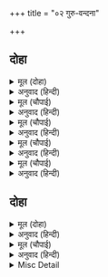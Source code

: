 +++
title = "०२ गुरु-वन्दना"

+++


## दोहा


<details><summary>मूल (दोहा)</summary>

बंदउँ गुरु पद कंज कृपा सिंधु नररूप हरि।  
महामोह तम पुंज जासु बचन रबि कर निकर॥ ५॥
</details>

<details><summary>अनुवाद (हिन्दी)</summary>

मैं उन गुरु महाराजके चरणकमलकी वन्दना करता हूँ, जो कृपाके समुद्र और नररूपमें श्रीहरि ही हैं और जिनके वचन महामोहरूपी घने अन्धकारके नाश करनेके लिये सूर्य-किरणोंके समूह हैं॥ ५॥
</details>

<details><summary>मूल (चौपाई)</summary>

बंदउँ गुरु पद पदुम परागा।  
सुरुचि सुबास सरस अनुरागा॥  
अमिअ मूरिमय चूरन चारू।  
समन सकल भव रुज परिवारू॥
</details>

<details><summary>अनुवाद (हिन्दी)</summary>

मैं गुरु महाराजके चरणकमलोंकी रजकी वन्दना करता हूँ, जो सुरुचि(सुन्दर स्वाद), सुगन्ध तथा अनुरागरूपी रससे पूर्ण है। वह अमर मूल (सञ्जीवनी जड़ी)का सुन्दर चूर्ण है, जो सम्पूर्ण भवरोगोंके परिवारको नाश करनेवाला है॥ १॥
</details>

<details><summary>मूल (चौपाई)</summary>

सुकृति संभु तन बिमल बिभूती।  
मंजुल मंगल मोद प्रसूती॥  
जन मन मंजु मुकुर मल हरनी।  
किएँ तिलक गुन गन बस करनी॥
</details>

<details><summary>अनुवाद (हिन्दी)</summary>

वह रज सुकृती (पुण्यवान् पुरुष) रूपी शिवजीके शरीरपर सुशोभित निर्मल विभूति है और सुन्दर कल्याण और आनन्दकी जननी है, भक्तके मनरूपी सुन्दर दर्पणके मैलको दूर करनेवाली और तिलक करनेसे गुणोंके समूहको वशमें करनेवाली है॥ २॥
</details>

<details><summary>मूल (चौपाई)</summary>

श्रीगुर पद नख मनि गन जोती।  
सुमिरत दिब्य दृष्टि हियँ होती॥  
दलन मोह तम सो सप्रकासू।  
बड़े भाग उर आवइ जासू॥
</details>

<details><summary>अनुवाद (हिन्दी)</summary>

श्रीगुरु महाराजके चरण-नखोंकी ज्योति मणियोंके प्रकाशके समान है, जिसके स्मरण करते ही हृदयमें दिव्य दृष्टि उत्पन्न हो जाती है। वह प्रकाश अज्ञानरूपी अन्धकारका नाश करनेवाला है; वह जिसके हृदयमें आ जाता है, उसके बड़े भाग्य हैं॥ ३॥
</details>

<details><summary>मूल (चौपाई)</summary>

उघरहिं बिमल बिलोचन ही के।  
मिटहिं दोष दुख भव रजनी के॥  
सूझहिं राम चरित मनि मानिक।  
गुपुत प्रगट जहँ जो जेहि खानिक॥
</details>

<details><summary>अनुवाद (हिन्दी)</summary>

उसके हृदयमें आते ही हृदयके निर्मल नेत्र खुल जाते हैं और संसाररूपी रात्रिके दोष-दुःख मिट जाते हैं एवं श्रीरामचरित्ररूपी मणि और माणिक्य, गुप्त और प्रकट जहाँ जो जिस खानमें है, सब दिखायी पड़ने लगते हैं—॥ ४॥
</details>

## दोहा


<details><summary>मूल (दोहा)</summary>

जथा सुअंजन अंजि दृग साधक सिद्ध सुजान।  
कौतुक देखत सैल बन भूतल भूरि निधान॥ १॥
</details>

<details><summary>अनुवाद (हिन्दी)</summary>

जैसे सिद्धाञ्जनको नेत्रोंमें लगाकर साधक, सिद्ध और सुजान पर्वतों, वनों और पृथ्वीके अंदर कौतुकसे ही बहुत-सी खानें देखते हैं॥ १॥
</details>

<details><summary>मूल (चौपाई)</summary>

गुरु पद रज मृदु मंजुल अंजन।  
नयन अमिअ दृग दोष बिभंजन॥  
तेहिं करि बिमल बिबेक बिलोचन।  
बरनउँ राम चरित भव मोचन॥
</details>

<details><summary>अनुवाद (हिन्दी)</summary>

श्रीगुरु महाराजके चरणोंकी रज कोमल और सुन्दर नयनामृत-अञ्जन है, जो नेत्रोंके दोषोंका नाश करनेवाला है। उस अञ्जनसे विवेकरूपी नेत्रोंको निर्मल करके मैं संसाररूपी बन्धनसे छुड़ानेवाले श्रीरामचरित्रका वर्णन करता हूँ॥१॥
</details>

<details><summary>Misc Detail</summary>


</details>
